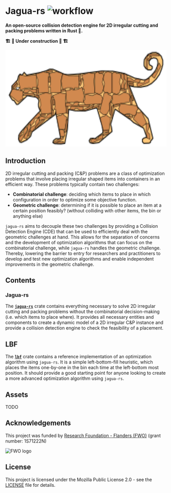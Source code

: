 # Jagua-rs ![workflow](https://github.com/JeroenGar/jagua-rs/actions/workflows/rust.yml/badge.svg)
**An open-source collision detection engine for 2D irregular cutting and packing problems written in Rust 🦀.**

**🏗️ 🚧 Under construction 🚧 🏗️**

<img src="assets/jaguars_logo.svg" width="100%" height="300px" alt="Jaguars logo">

## Introduction
2D irregular cutting and packing (C&P) problems are a class of optimization problems that involve placing irregular shaped items into containers in an efficient way.
These problems typically contain two challenges:
 * **Combinatorial challenge**: deciding which items to place in which configuration in order to optimize some objective function.
 * **Geometric challenge**: determining if it is possible to place an item at a certain position feasibly? (without colliding with other items, the bin or anything else)

`jagua-rs` aims to decouple these two challenges by providing a Collision Detection Engine (CDE) that can be used to efficiently deal with the geometric challenges at hand.
This allows for the separation of concerns and the development of optimization algorithms that can focus on the combinatorial challenge, while `jagua-rs` handles the geometric challenge.
Thereby, lowering the barrier to entry for researchers and practitioners to develop and test new optimization algorithms and enable independent improvements in the geometric challenge.

## Contents

### Jagua-rs
The **[`jagua-rs`](jagua-rs)** crate contains everything necessary to solve 2D irregular cutting and packing problems without the combinatorial decision-making (i.e. which items to place where). It provides all necessary entities and components to create a dynamic model of a 2D irregular C&P instance and provide a collision detection engine to check the feasibility of a placement.

## LBF
The **[`lbf`](lbf)** crate contains a reference implementation of an optimization algorithm using `jagua-rs`.
It is a simple left-bottom-fill heuristic, which places the items one-by-one in the bin each time at the left-bottom most position.
It should provide a good starting point for anyone looking to create a more advanced optimization algorithm using ``jagua-rs``.

## Assets

TODO

## Acknowledgements

This project was funded by [Research Foundation - Flanders (FWO)](https://www.fwo.be/en/) (grant number: 1S71222N)

<img src="https://upload.wikimedia.org/wikipedia/commons/f/fc/Fonds_Wetenschappelijk_Onderzoek_logo.svg" width="100px" alt="FWO logo">

## License

This project is licensed under the Mozilla Public License 2.0 - see the [LICENSE](LICENSE) file for details.